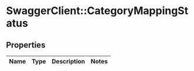 # SwaggerClient::CategoryMappingStatus

## Properties
Name | Type | Description | Notes
------------ | ------------- | ------------- | -------------


